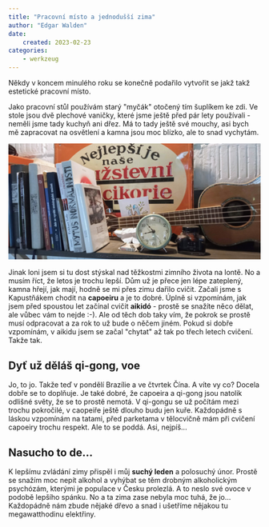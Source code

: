 ```yaml
---
title: "Pracovní místo a jednodušší zima"
author: "Edgar Walden"
date: 
    created: 2023-02-23
categories: 
    - werkzeug
---
```


Někdy v koncem minulého roku se konečně podařilo vytvořit se jakž takž estetické pracovní místo.<!-- more --> 

Jako pracovní stůl používám starý "myčák" otočený tím šuplíkem ke zdi. Ve stole jsou dvě plechové vaničky, které jsme ještě před pár lety používali - neměli jsme tady kuchyň ani dřez. Má to tady ještě své mouchy, asi bych mě zapracovat na osvětlení a kamna jsou moc blízko, ale to snad vychytám.

![pracovní místo](../img/pracovni-misto-1.jpg)

Jinak loni jsem si tu dost stýskal nad těžkostmi zimního života na lontě. No a musím říct, že letos je trochu lepší. Dům už je přece jen lépe zateplený, kamna hřejí, jak mají, hodně se mi přes zimu dařilo cvičit. Začali jsme s Kapustňákem chodit na **capoeiru** a je to dobré. Úplně si vzpomínám, jak jsem před spoustou let začínal cvičit **aikidó** - prostě se snažíte něco dělat, ale vůbec vám to nejde :-). Ale od těch dob taky vím, že pokrok se prostě musí odpracovat a za rok to už bude o něčem jiném. Pokud si dobře vzpomínám, v aikidu jsem se začal "chytat" až tak po třech letech cvičení. Takže tak. 

## Dyť už děláš qi-gong, voe

Jo, to jo. Takže teď v pondělí Brazílie a ve čtvrtek Čína. A víte vy co? Docela dobře se to doplňuje. Je také dobré, že capoeira a qi-gong jsou natolik odlišné světy, že se to prostě nemotá. V qi-gongu se už počítám mezi trochu pokročilé, v caopeiře ještě dlouho budu jen kuře. Každopádně s láskou vzpomínám na tatami, před parketama v tělocvičně mám při cvičení capoeiry trochu respekt. Ale to se poddá. Asi, nejpíš...

## Nasucho to de...

K lepšímu zvládání zimy přispěl i můj **suchý leden** a polosuchý únor. Prostě se snažím moc nepít alkohol a vyhýbat se těm drobným alkoholickým psychózám, kterými je populace v Česku prolezlá. A to neslo své ovoce v podobě lepšího spánku. No a ta zima zase nebyla moc tuhá, že jo... Každopádně nám zbude nějaké dřevo a snad i ušetříme nějakou tu megawatthodinu elektřiny.






